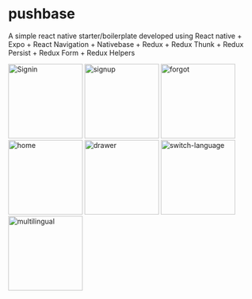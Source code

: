 # pushbase
A simple react native starter/boilerplate developed using React native + Expo + React Navigation + Nativebase + Redux + Redux Thunk + Redux Persist + Redux Form + Redux Helpers

<img src="https://github.com/pushpanathank/PushBase/blob/master/app/assets/screenshot/signin.png" alt="Signin" width="150" />  <img src="https://github.com/pushpanathank/PushBase/blob/master/app/assets/screenshot/signup.png" alt="signup" width="150" />  <img src="https://github.com/pushpanathank/PushBase/blob/master/app/assets/screenshot/forgot.png" alt="forgot" width="150" />  <img src="https://github.com/pushpanathank/PushBase/blob/master/app/assets/screenshot/home.png" alt="home" width="150" />  <img src="https://github.com/pushpanathank/PushBase/blob/master/app/assets/screenshot/drawer.png" alt="drawer" width="150" />  <img src="https://github.com/pushpanathank/PushBase/blob/master/app/assets/screenshot/switch-language.png" alt="switch-language" width="150" />  <img src="https://github.com/pushpanathank/PushBase/blob/master/app/assets/screenshot/multilingual.png" alt="multilingual" width="150" />
